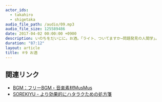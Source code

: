 ```yaml
---
actor_ids:
  - takahiro
  - shigetaka
audio_file_path: /audio/09.mp3
audio_file_size: 125589486
date: 2017-04-02 00:00:00 +0900
description: いのちをだいじに。お酒。「ライト、ついてますか−問題発見の人間学」。
duration: "87:12"
layout: article
title: ＃9 お酒
---
```


## 関連リンク

- [BGM：フリーBGM・音楽素材MusMus](http://musmus.main.jp/)
- [SOREKIYU - より効果的にハタラクための処方箋](https://sorekiyu.jp)
